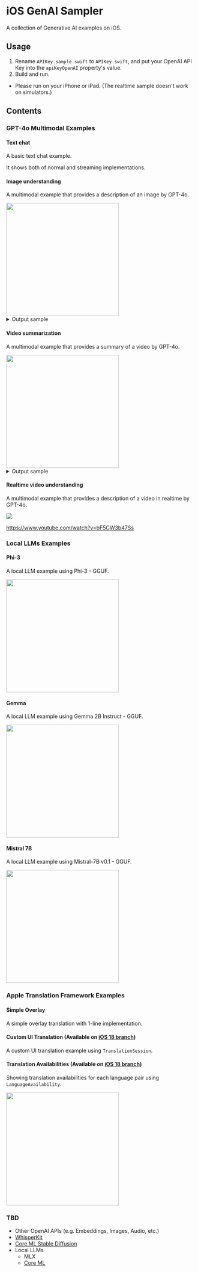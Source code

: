 # iOS GenAI Sampler

A collection of Generative AI examples on iOS.

## Usage

1. Rename `APIKey.sample.swift` to `APIKey.swift`, and put your OpenAI API Key into the `apiKeyOpenAI` property's value.
2. Build and run.
  - Please run on your iPhone or iPad. (The realtime sample doesn't work on simulators.)

## Contents

### GPT-4o Multimodal Examples

#### Text chat

A basic text chat example.

It shows both of normal and streaming implementations.


#### Image understanding

A multimodal example that provides a description of an image by GPT-4o.

<img src="images/image-und.png" width="300">


<details>
<summary>Output sample</summary>
The image shows a person sitting at a table holding a smartphone. The person is looking at the phone and appears to in the be process of recording or viewing a video themselves of on the device. The person is wearing a dark hoodie with the "OpenAI" logo on it. 

On the table, there is a black mug with the OpenAI logo on it. To the right side of the image there is, close-up a view of the phone screen the showing reflection of the person. 

The setting to appears indoors be, with a lamp and a chair visible in the background. The lighting is warm, creating a comfortable atmosphere.

</details>



#### Video summarization

A multimodal example that provides a summary of a video by GPT-4o.

<img src="images/video-sum2.png" width="300">

<details>
<summary>Output sample</summary>
The video appear frames to be from a, presentation likely related Apple's to WWDC21 event.

1. The first frame shows three animated M charactersemoji partially illuminated.
2. The second frame displays an Apple MacBook with the WWDC21 logo and four icons representing different applications.
3. The following frames depict person a, likely a presenter providing, an explanation. The environment suggests it is tech a-focused presentation, with cameras and i anMac visible in the background.
4. There is gradual text overlay appearing next to the presenter topics includingMinimum focus with " distance," "-bit HDR video," " Effects inVideo10 Control Center," "Performance best practices," and "urfaceIOS compression."
5. The final frame shows a black screen with the text "AV captureFoundation classes."

The frames collectively depict a segment from an Apple developer session, where technical details and best practices related to video capturing and effects are being discussed.
</details>



#### Realtime video understanding

A multimodal example that provides a description of a video in realtime by GPT-4o.

![](images/realtime1.gif)

https://www.youtube.com/watch?v=bF5CW3b47Ss


### Local LLMs Examples

#### Phi-3

A local LLM example using Phi-3 - GGUF.

<img src="images/phi3_stream.gif" width="300">

#### Gemma

A local LLM example using Gemma 2B Instruct - GGUF.

<img src="images/gemma2b.gif" width="300">

#### Mistral 7B

A local LLM example using Mistral-7B v0.1 - GGUF.

<img src="images/mistral_2.png" width="300">

### Apple Translation Framework Examples

#### Simple Overlay

A simple overlay translation with 1-line implementation.

#### Custom UI Translation (Available on [iOS 18 branch](https://github.com/shu223/iOS-GenAI-Sampler/tree/ios18/translation))

A custom UI translation example using `TranslationSession`.

#### Translation Availabilities (Available on [iOS 18 branch](https://github.com/shu223/iOS-GenAI-Sampler/tree/ios18/translation))

Showing translation availabilities for each language pair using `LanguageAvailability`.

<img src="images/translation-availabilities.jpg" width="300">

### TBD

- Other OpenAI APIs (e.g. Embeddings, Images, Audio, etc.)
- [WhisperKit](https://www.docswell.com/s/shu223/KRXDLE-whisperkit)
- [Core ML Stable Diffusion](https://zenn.dev/shu223/articles/coreml-stable-diffusion)
- Local LLMs
  - MLX
  - [Core ML](https://zenn.dev/shu223/articles/coreml-exporters)
